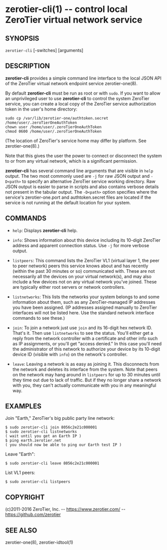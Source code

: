 zerotier-cli(1) -- control local ZeroTier virtual network service
=================================================================

## SYNOPSIS

`zerotier-cli` [-switches] <command> [arguments]

## DESCRIPTION

**zerotier-cli** provides a simple command line interface to the local JSON API of the ZeroTier virtual network endpoint service zerotier-one(8).

By default **zerotier-cli** must be run as root or with `sudo`. If you want to allow an unprivileged user to use **zerotier-cli** to control the system ZeroTier service, you can create a local copy of the ZeroTier service authorization token in the user's home directory:

    sudo cp /var/lib/zerotier-one/authtoken.secret /home/user/.zeroTierOneAuthToken
    chown user /home/user/.zeroTierOneAuthToken
    chmod 0600 /home/user/.zeroTierOneAuthToken

(The location of ZeroTier's service home may differ by platform. See zerotier-one(8).)

Note that this gives the user the power to connect or disconnect the system to or from any virtual network, which is a significant permission.

**zerotier-cli** has several command line arguments that are visible in `help` output. The two most commonly used are `-j` for raw JSON output and `-D<path>` to specify an alternative ZeroTier service working directory. Raw JSON output is easier to parse in scripts and also contains verbose details not present in the tabular output. The `-D<path>` option specifies where the service's zerotier-one.port and authtoken.secret files are located if the service is not running at the default location for your system.

## COMMANDS

 * `help`:
   Displays **zerotier-cli** help.

 * `info`:
   Shows information about this device including its 10-digit ZeroTier address and apparent connection status. Use `-j` for more verbose output.

 * `listpeers`:
   This command lists the ZeroTier VL1 (virtual layer 1, the peer to peer network) peers this service knows about and has recently (within the past 30 minutes or so) communicated with. These are not necessarily all the devices on your virtual network(s), and may also include a few devices not on any virtual network you've joined. These are typically either root servers or network controllers.

 * `listnetworks`:
   This lists the networks your system belongs to and some information about them, such as any ZeroTier-managed IP addresses you have been assigned. (IP addresses assigned manually to ZeroTier interfaces will not be listed here. Use the standard network interface commands to see these.)

 * `join`:
   To join a network just use `join` and its 16-digit hex network ID. That's it. Then use `listnetworks` to see the status. You'll either get a reply from the network controller with a certificate and other info such as IP assignments, or you'll get "access denied." In this case you'll need the administrator of this network to authorize your device by its 10-digit device ID (visible with `info`) on the network's controller.

 * `leave`:
   Leaving a network is as easy as joining it. This disconnects from the network and deletes its interface from the system. Note that peers on the network may hang around in `listpeers` for up to 30 minutes until they time out due to lack of traffic. But if they no longer share a network with you, they can't actually communicate with you in any meaningful way.

## EXAMPLES

Join "Earth," ZeroTier's big public party line network:

    $ sudo zerotier-cli join 8056c2e21c000001
    $ sudo zerotier-cli listnetworks
    ( wait until you get an Earth IP )
    $ ping earth.zerotier.net
    ( you should now be able to ping our Earth test IP )

Leave "Earth":

    $ sudo zerotier-cli leave 8056c2e21c000001

List VL1 peers:

    $ sudo zerotier-cli listpeers

## COPYRIGHT

(c)2011-2016 ZeroTier, Inc. -- https://www.zerotier.com/ -- https://github.com/zerotier

## SEE ALSO

zerotier-one(8), zerotier-idtool(1)

